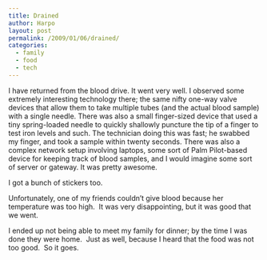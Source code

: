 ```yaml
---
title: Drained
author: Harpo
layout: post
permalink: /2009/01/06/drained/
categories:
  - family
  - food
  - tech
---
```

I have returned from the blood drive. It went very well. I observed some extremely interesting technology there; the same nifty one-way valve devices that allow them to take multiple tubes (and the actual blood sample) with a single needle. There was also a small finger-sized device that used a tiny spring-loaded needle to quickly shallowly puncture the tip of a finger to test iron levels and such. The technician doing this was fast; he swabbed my finger, and took a sample within twenty seconds. There was also a complex network setup involving laptops, some sort of Palm Pilot-based device for keeping track of blood samples, and I would imagine some sort of server or gateway. It was pretty awesome.

I got a bunch of stickers too.

Unfortunately, one of my friends couldn&#8217;t give blood because her temperature was too high.  It was very disappointing, but it was good that we went.

I ended up not being able to meet my family for dinner; by the time I was done they were home.  Just as well, because I heard that the food was not too good.  So it goes.